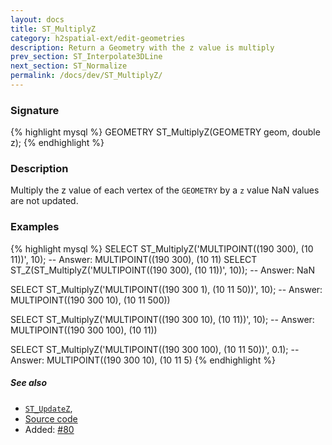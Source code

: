 ```yaml
---
layout: docs
title: ST_MultiplyZ
category: h2spatial-ext/edit-geometries
description: Return a Geometry with the z value is multiply
prev_section: ST_Interpolate3DLine
next_section: ST_Normalize
permalink: /docs/dev/ST_MultiplyZ/
---
```


### Signature

{% highlight mysql %}
GEOMETRY ST_MultiplyZ(GEOMETRY geom, double z);
{% endhighlight %}

### Description
Multiply the z value of each vertex of the `GEOMETRY` by a `z` value
NaN values are not updated.

### Examples

{% highlight mysql %}
SELECT ST_MultiplyZ('MULTIPOINT((190 300), (10 11))', 10);
-- Answer: MULTIPOINT((190 300), (10 11)
SELECT ST_Z(ST_MultiplyZ('MULTIPOINT((190 300), (10 11))', 10));
-- Answer: NaN

SELECT ST_MultiplyZ('MULTIPOINT((190 300 1), (10 11 50))',
                    10);
-- Answer: MULTIPOINT((190 300 10), (10 11 500))

SELECT ST_MultiplyZ('MULTIPOINT((190 300 10), (10 11))', 10);
-- Answer: MULTIPOINT((190 300 100), (10 11))

SELECT ST_MultiplyZ('MULTIPOINT((190 300 100), (10 11 50))', 
                    0.1);
-- Answer: MULTIPOINT((190 300 10), (10 11 5)
{% endhighlight %}

##### See also

* [`ST_UpdateZ`](../ST_UpdateZ),
* <a href="https://github.com/irstv/H2GIS/blob/master/h2spatial-ext/src/main/java/org/h2gis/h2spatialext/function/spatial/edit/ST_MultiplyZ.java" target="_blank">Source code</a>
* Added: <a href="https://github.com/irstv/H2GIS/pull/80" target="_blank">#80</a>
